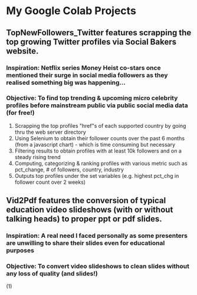 # My Google Colab Projects

## TopNewFollowers_Twitter features scrapping the top growing Twitter profiles via Social Bakers website.
  ### Inspiration: Netflix series Money Heist co-stars once mentioned their surge in social media followers as they realised something big was happening...
  ### Objective: To find top trending & upcoming micro celebrity profiles before mainstream public via public social media data (for free!) 
  1. Scrapping the top profiles "href"s of each supported country by going thru the web server directory
  2. Using Selenium to obtain their follower counts over the past 6 months (from a javascript chart) - which is time consuming but necessary
  3. Filtering results to obtain profiles with at least 10k followers and on a steady rising trend
  4. Computing, categorizing & ranking profiles with various metric such as pct_change, # of followers, country, industry
  5. Outputs top profiles under the set variables (e.g. highest pct_chg in follower count over 2 weeks)
  
## Vid2Pdf features the conversion of typical education video slideshows (with or without talking heads) to proper ppt or pdf slides.
  ### Inspiration: A real need I faced personally as some presenters are unwilling to share their slides even for educational purposes
  ### Objective: To convert video slideshows to clean slides without any loss of quality (and slides!)
  (1) 
